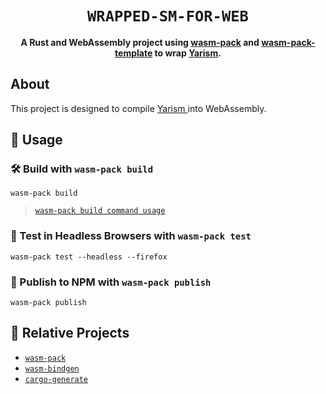 <div align="center">

  <h1><code>WRAPPED-SM-FOR-WEB</code></h1>

  <strong>
  A Rust and WebAssembly project using <a href="https://github.com/rustwasm/wasm-pack">wasm-pack</a> 
  and <a href="https://github.com/rustwasm/wasm-pack-template.git">wasm-pack-template</a> to wrap 
  <a href="https://github.com/bytesboy/Yet-Another-Rust-Implementation-Of-SM-Algorithms.git">
  Yarism</a>.
  </strong>


</div>

## About

This project is designed to compile
<a href="https://github.com/bytesboy/Yet-Another-Rust-Implementation-Of-SM-Algorithms.git"> Yarism </a>
into WebAssembly.


## 🚴 Usage


### 🛠️ Build with `wasm-pack build`

```
wasm-pack build
```

> [`wasm-pack build command usage`](https://rustwasm.github.io/docs/wasm-pack/commands/build.html) 

### 🔬 Test in Headless Browsers with `wasm-pack test`

```
wasm-pack test --headless --firefox
```

### 🎁 Publish to NPM with `wasm-pack publish`

```
wasm-pack publish
```

## 🔋 Relative Projects

* [`wasm-pack`](https://github.com/rustwasm/wasm-pack)
* [`wasm-bindgen`](https://github.com/rustwasm/wasm-bindgen)
* [`cargo-generate`](https://github.com/cargo-generate/cargo-generate)
